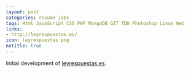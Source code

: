 ```yaml
---
layout: post
categories: resume jobs
tags: Html JavaScript CSS PHP MongoDB GIT TDD Photoshop Linux Web
links:
- http://leyrespuestas.es/
icon: leyrespuestas.png
notitle: true
---
```


Initial development of [leyrespuestas.es](http://leyrespuestas.es/).
